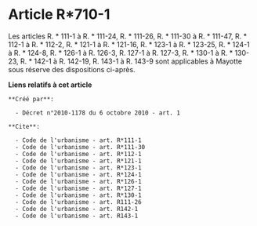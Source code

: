 # Article R*710-1

Les articles R. * 111-1 à R. * 111-24, R. * 111-26, 
R. * 111-30 à R. * 111-47, R. * 112-1 à R. * 112-2, R. * 121-1 à R. * 121-16, 
R. * 123-1 à R. * 123-25, R. * 124-1 à R. * 124-8, 
R. * 126-1 à R. 126-3, R. 127-1 à R. 127-3, R. * 130-1 à R. * 130-23, R. * 142-1 à R. 142-19, R. 143-1 à R. 143-9 sont
applicables à Mayotte sous réserve des dispositions ci-après.

**Liens relatifs à cet article**

	**Créé par**:

	  - Décret n°2010-1178 du 6 octobre 2010 - art. 1

	**Cite**:

	  - Code de l'urbanisme - art. R*111-1
	  - Code de l'urbanisme - art. R*111-30
	  - Code de l'urbanisme - art. R*112-1
	  - Code de l'urbanisme - art. R*121-1
	  - Code de l'urbanisme - art. R*123-1
	  - Code de l'urbanisme - art. R*124-1
	  - Code de l'urbanisme - art. R*126-1
	  - Code de l'urbanisme - art. R*127-1
	  - Code de l'urbanisme - art. R*130-1
	  - Code de l'urbanisme - art. R111-26
	  - Code de l'urbanisme - art. R142-1
	  - Code de l'urbanisme - art. R143-1
